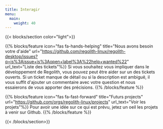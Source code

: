 ```yaml
---
title: Interagir
menu:
  main:
    weight: 40
---
```


{{< blocks/section color="light">}}

{{% blocks/feature icon="fas fa-hands-helping" title="Nous avons besoin votre d'aide" url="https://github.com/regolith-linux/regolith-desktop/issues?q=is%3Aissue+is%3Aopen+label%3A%22help+wanted%22" url_text="Liste des tickets"%}}
Si vous souhaitez vous impliquer dans le développement de Regolith, vous pouvez peut être aider sur un des tickets ouverts. Si un ticket manque de détail ou si la description est ambiguë, il vous suffit d'ajouter un commentaire avec votre question et nous essaierons de vous apporter des précisions.
{{% /blocks/feature %}}

{{% blocks/feature icon="fas fa-fast-forward" title="Futurs projects" url="https://github.com/orgs/regolith-linux/projects" url_text="Voir les projets"%}}
Pour avoir une idée sur ce qui est prévu, jetez un oeil les projets à venir sur Github.
{{% /blocks/feature %}}

{{< /blocks/section>}}
